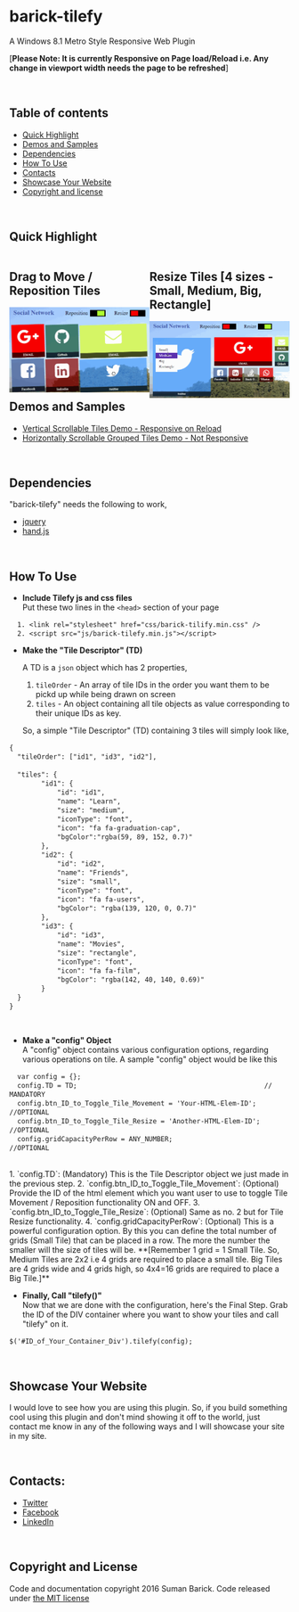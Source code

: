 # barick-tilefy
A Windows 8.1 Metro Style Responsive Web Plugin 

[**Please Note: It is currently Responsive on Page load/Reload i.e. Any change in viewport width needs the page to be refreshed**]

<br/>

## Table of contents

* [Quick Highlight](#quick-highlight)
* [Demos and Samples](#demos-and-samples)
* [Dependencies](#dependencies)
* [How To Use](#how-to-use)
* [Contacts](#contacts)
* [Showcase Your Website](#showcase-your-website)
* [Copyright and license](#copyright-and-license)

<br/>

## Quick Highlight

<div class="sideBySide" style="width:50%; float:left">
  <h2>Drag to Move / Reposition Tiles</h2>
  <img src="img/help-gifs/RepositionTiles.gif" alt="Drag to Move / Reposition Tiles" />
</div>

<div class="sideBySide" style="width:50%; float:left">
  <h2>Resize Tiles [4 sizes - Small, Medium, Big, Rectangle]</h2>
  <img src="img/help-gifs/ResizeTiles.gif" alt="Resize Tiles into any of the 4 available sizes" />
</div>


<br/>

## Demos and Samples
* [Vertical Scrollable Tiles Demo - Responsive on Reload](http://barick.in)
* [Horizontally Scrollable Grouped Tiles Demo - Not Responsive](http://codotronix.github.io/barick-tilefy/samples/horizontal-scroll-demo/)

<br/>

## Dependencies
"barick-tilefy" needs the following to work,
* [jquery](https://jquery.com/)
* [hand.js](https://handjs.codeplex.com/)

<br/>

## How To Use

* **Include Tilefy js and css files** <br/>
  Put these two lines in the `<head>` section of your page

```
  1. <link rel="stylesheet" href="css/barick-tilify.min.css" />
  2. <script src="js/barick-tilefy.min.js"></script>

```

* **Make the "Tile Descriptor" (TD)**<br/>

  A TD is a `json` object which has 2 properties,
  1. `tileOrder` - An array of tile IDs in the order you want them to be pickd up while being drawn on screen
  2. `tiles` - An object containing all tile objects as value corresponding to their unique IDs as key.
  
  So, a simple "Tile Descriptor" (TD) containing 3 tiles will simply look like,
```
{
  "tileOrder": ["id1", "id3", "id2"],
    
  "tiles": {
        "id1": {
            "id": "id1",
            "name": "Learn",
            "size": "medium",
            "iconType": "font",
            "icon": "fa fa-graduation-cap",
            "bgColor":"rgba(59, 89, 152, 0.7)"
        },
        "id2": {
            "id": "id2",
            "name": "Friends",
            "size": "small",
            "iconType": "font",
            "icon": "fa fa-users",
            "bgColor": "rgba(139, 120, 0, 0.7)"
        },
        "id3": {
            "id": "id3",
            "name": "Movies",
            "size": "rectangle",
            "iconType": "font",
            "icon": "fa fa-film",
            "bgColor": "rgba(142, 40, 140, 0.69)"
        }
  }
}

```
<br/>

* **Make a "config" Object** <br/>
  A "config" object contains various configuration options, regarding various operations on tile. A sample "config" object would be like this

```
  var config = {};
  config.TD = TD;                                               // MANDATORY
  config.btn_ID_to_Toggle_Tile_Movement = 'Your-HTML-Elem-ID';  //OPTIONAL
  config.btn_ID_to_Toggle_Tile_Resize = 'Another-HTML-Elem-ID'; //OPTIONAL
  config.gridCapacityPerRow = ANY_NUMBER;                       //OPTIONAL
```
<br/>
  1. `config.TD`: (Mandatory) This is the Tile Descriptor object we just made in the previous step.
  2. `config.btn_ID_to_Toggle_Tile_Movement`: (Optional) Provide the ID of the html element which you want user to use to toggle Tile Movement / Reposition functionality ON and OFF.
  3. `config.btn_ID_to_Toggle_Tile_Resize`: (Optional) Same as no. 2 but for Tile Resize functionality.
  4. `config.gridCapacityPerRow`: (Optional) This is a powerful configuration option. By this you can define the total number of grids (Small Tile) that can be placed in a row. The more the number the smaller will the size of tiles will be.
  **[Remember 1 grid = 1 Small Tile. So, Medium Tiles are 2x2 i.e 4 grids are required to place a small tile. Big Tiles are 4 grids wide and 4 grids high, so 4x4=16 grids are required to place a Big Tile.]**

<br/>

* **Finally, Call "tilefy()"** <br/>
Now that we are done with the configuration, here's the Final Step. Grab the ID of the DIV container where you want to show your tiles and call "tilefy" on it.

```
$('#ID_of_Your_Container_Div').tilefy(config);
```
<br/>

## Showcase Your Website
I would love to see how you are using this plugin. So, if you build something cool using this plugin and don't mind showing it off to the world, just contact me know in any of the following ways and I will showcase your site in my site.

<br/>

## Contacts:
* [Twitter](https://twitter.com/codotronix)
* [Facebook](https://www.facebook.com/codotronix)
* [LinkedIn](https://www.linkedin.com/in/sumanbarick)

<br/>

## Copyright and License
Code and documentation copyright 2016 Suman Barick. Code released under [the MIT license](https://github.com/codotronix/barick-tilefy/blob/master/LICENSE)
